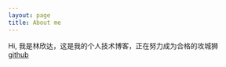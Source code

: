 ```yaml
---
layout: page
title: About me 
---
```


Hi, 我是林欣达，这是我的个人技术博客，正在努力成为合格的攻城狮</br>
<span><a href="https://github.com/JustKeepRunning">github</a></br></span>
